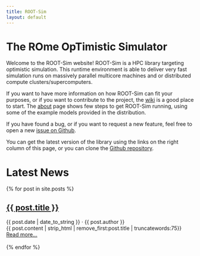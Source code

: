 ```yaml
---
title: ROOT-Sim 
layout: default
---
```


# The ROme OpTimistic Simulator

Welcome to the ROOT-Sim website! ROOT-Sim is a HPC library targeting optimistic simulation. This runtime environment is able to deliver
very fast simulation runs on massively parallel multicore machines and or distributed compute clusters/supercomputers.

If you want to have more information on how ROOT-Sim can fit your purposes, or if you want to contribute to the project,
the [wiki](https://github.com/HPDCS/ROOT-Sim/wiki) is a good place to start. The [about]({{site.url}}/about.html) page shows few
steps to get ROOT-Sim running, using some of the example models provided in the distribution.

If you have found a bug, or if you want to request a new feature, feel free to open a new [issue on Github](https://github.com/HPDCS/ROOT-Sim/issues).

You can get the latest version of the library using the links on the right column of this page, or you can clone the [Github repository](https://github.com/HPDCS/ROOT-Sim/).


# Latest News

{% for post in site.posts %}
<h2><a href="{{ site.url }}{{ post.url }}">{{ post.title }}</a></h2>
{{ post.date | date_to_string }} &middot; {{ post.author }}<br/>
{{ post.content | strip_html | remove_first:post.title | truncatewords:75}}<br>
<a href="{{ site.url}}{{ post.url }}">Read more...</a><br><br>
{% endfor %}


